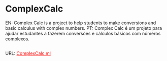 # ComplexCalc
EN: Complex Calc is a project to help students to make conversions and basic calculus with complex numbers.
PT: Complex Calc é um projeto para ajudar estudantes a fazerem conversões e cálculos básicos com números complexos.
##
URL: 
<a href="https://comlpexcalc.ml" style="color: red">ComplexCalc.ml</a>
